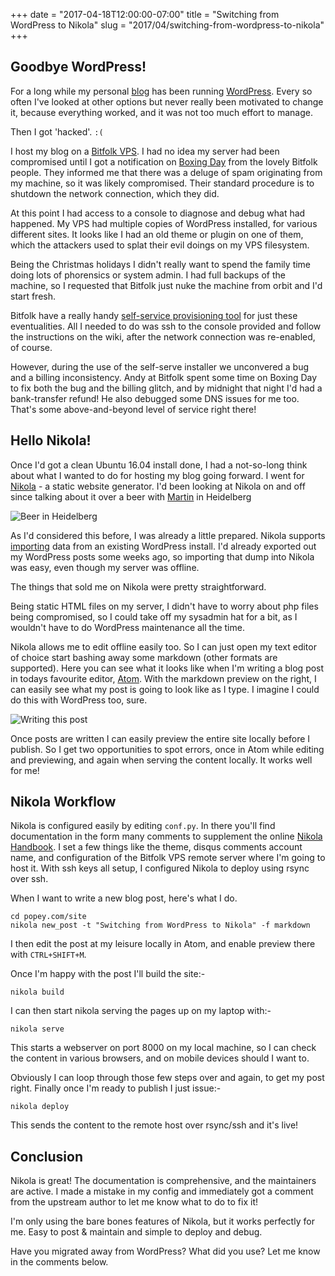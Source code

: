 +++
date = "2017-04-18T12:00:00-07:00"
title = "Switching from WordPress to Nikola"
slug = "2017/04/switching-from-wordpress-to-nikola"
+++


## Goodbye WordPress!

For a long while my personal [blog](https://popey.com/blog/) has been running [WordPress](https://wordpress.org/). Every so often I've looked at other options but never really been motivated to change it, because everything worked, and it was not too much effort to manage.

Then I got 'hacked'. ```:(```

I host my blog on a [Bitfolk VPS](https://bitfolk.com/). I had no idea my server had been compromised until I got a notification on [Boxing Day](https://en.wikipedia.org/wiki/Boxing_Day) from the lovely Bitfolk people. They informed me that there was a deluge of spam originating from my machine, so it was likely compromised. Their standard procedure is to shutdown the network connection, which they did.

At this point I had access to a console to diagnose and debug what had happened. My VPS had multiple copies of WordPress installed, for various different sites. It looks like I had an old theme or plugin on one of them, which the attackers used to splat their evil doings on my VPS filesystem.

Being the Christmas holidays I didn't really want to spend the family time doing lots of phorensics or system admin. I had full backups of the machine, so I requested that Bitfolk just nuke the machine from orbit and I'd start fresh.

Bitfolk have a really handy [self-service provisioning tool](https://tools.bitfolk.com/wiki/Self-serve_installer) for just these eventualities. All I needed to do was ssh to the console provided and follow the instructions on the wiki, after the network connection was re-enabled, of course.

However, during the use of the self-serve installer we unconvered a bug and a billing inconsistency. Andy at Bitfolk spent some time on Boxing Day to fix both the bug and the billing glitch, and by midnight that night I'd had a bank-transfer refund! He also debugged some DNS issues for me too. That's some above-and-beyond level of service right there!

## Hello Nikola!

Once I'd got a clean Ubuntu 16.04 install done, I had a not-so-long think about what I wanted to do for hosting my blog going forward. I went for [Nikola](https://getnikola.com/) - a static website generator. I'd been looking at Nikola on and off since talking about it over a beer with [Martin](http://ubuntu-mate.org/) in Heidelberg

![Beer in Heidelberg](/images/2017-04-18/IMG_20160718_213929.jpg)

As I'd considered this before, I was already a little prepared. Nikola supports [importing](https://getnikola.com/handbook.html#importing-your-wordpress-site-into-nikola) data from an existing WordPress install. I'd already exported out my WordPress posts some weeks ago, so importing that dump into Nikola was easy, even though my server was offline.  

The things that sold me on Nikola were pretty straightforward.

Being static HTML files on my server, I didn't have to worry about php files being compromised, so I could take off my sysadmin hat for a bit, as I wouldn't have to do WordPress maintenance all the time.

Nikola allows me to edit offline easily too. So I can just open my text editor of choice start bashing away some markdown (other formats are supported). Here you can see what it looks like when I'm writing a blog post in todays favourite editor, [Atom](https://atom.io/). With the markdown preview on the right, I can easily see what my post is going to look like as I type. I imagine I could do this with WordPress too, sure.

![Writing this post](/images/2017-04-18/atom.png)

Once posts are written I can easily preview the entire site locally before I publish. So I get two opportunities to spot errors, once in Atom while editing and previewing, and again when serving the content locally. It works well for me!

## Nikola Workflow

Nikola is configured easily by editing ```conf.py```. In there you'll find documentation in the form many comments to supplement the online [Nikola Handbook](https://getnikola.com/handbook.html). I set a few things like the theme, disqus comments account name, and configuration of the Bitfolk VPS remote server where I'm going to host it. With ssh keys all setup, I configured Nikola to deploy using rsync over ssh.

When I want to write a new blog post, here's what I do.

```
cd popey.com/site
nikola new_post -t "Switching from WordPress to Nikola" -f markdown
```

I then edit the post at my leisure locally in Atom, and enable preview there with ```CTRL+SHIFT+M```.

Once I'm happy with the post I'll build the site:-

```
nikola build
```

I can then start nikola serving the pages up on my laptop with:-

```
nikola serve
```

This starts a webserver on port 8000 on my local machine, so I can check the content in various browsers, and on mobile devices should I want to.

Obviously I can loop through those few steps over and again, to get my post right. Finally once I'm ready to publish I just issue:-

```
nikola deploy
```

This sends the content to the remote host over rsync/ssh and it's live!

## Conclusion

Nikola is great! The documentation is comprehensive, and the maintainers are active. I made a mistake in my config and immediately got a comment from the upstream author to let me know what to do to fix it!

I'm only using the bare bones features of Nikola, but it works perfectly for me. Easy to post & maintain and simple to deploy and debug.

Have you migrated away from WordPress? What did you use? Let me know in the comments below.

